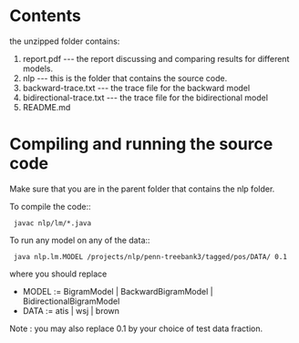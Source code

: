 Contents
========
the unzipped folder contains:

1. report.pdf  ---  the report discussing and comparing results for different models.
2. nlp  --- this is the folder that contains the source code.
3. backward-trace.txt --- the trace file for the backward model
4. bidirectional-trace.txt --- the trace file for the bidirectional model
5. README.md


Compiling and running the source code
======================================
Make sure that you are in the parent folder that contains the nlp folder.

To compile the code::

     javac nlp/lm/*.java

To run any model on any of the data::
   
     java nlp.lm.MODEL /projects/nlp/penn-treebank3/tagged/pos/DATA/ 0.1
  
where you should replace 
  - MODEL := BigramModel | BackwardBigramModel | BidirectionalBigramModel
  - DATA := atis | wsj | brown

Note : you may also replace 0.1 by your choice of test data fraction.
